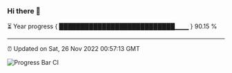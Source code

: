 ### Hi there 👋

⏳ Year progress { ███████████████████████████▁▁▁ } 90.15 %

---

⏰ Updated on Sat, 26 Nov 2022 00:57:13 GMT

![Progress Bar CI](https://github.com/liununu/liununu/workflows/Progress%20Bar%20CI/badge.svg)
